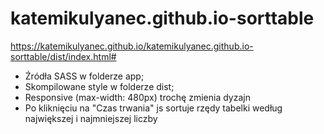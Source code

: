 # katemikulyanec.github.io-sorttable
https://katemikulyanec.github.io/katemikulyanec.github.io-sorttable/dist/index.html#

- Źródła SASS w folderze app;
- Skompilowane style w folderze dist;
- Responsive (max-width: 480px) trochę zmienia dyzajn
- Po kliknięciu na "Czas trwania" js sortuje rzędy tabelki według największej i najmniejszej liczby
